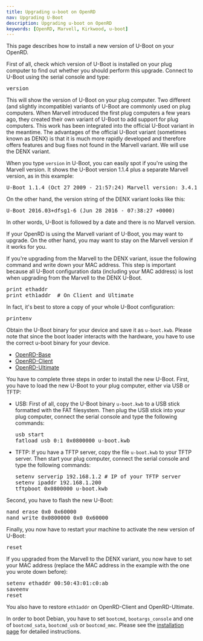 ```yaml
---
title: Upgrading u-boot on OpenRD
nav: Upgrading U-Boot
description: Upgrading u-boot on OpenRD
keywords: [OpenRD, Marvell, Kirkwood, u-boot]
---
```


This page describes how to install a new version of U-Boot on your OpenRD.

First of all, check which version of U-Boot is installed on your plug
computer to find out whether you should perform this upgrade.  Connect to
U-Boot using the serial console and type:

<div class="code">
<pre>
version
</pre>
</div>

This will show the version of U-Boot on your plug computer.  Two different
(and slightly incompatible) variants of U-Boot are commonly used on plug
computers.  When Marvell introduced the first plug computers a few years
ago, they created their own variant of U-Boot to add support for plug
computers.  This work has been integrated into the official U-Boot variant
in the meantime.  The advantages of the official U-Boot variant (sometimes
known as DENX) is that it is much more rapidly developed and therefore
offers features and bug fixes not found in the Marvell variant.  We will
use the DENX variant.

When you type `version` in U-Boot, you can easily spot if you're using the
Marvell version.  It shows the U-Boot version 1.1.4 plus a separate Marvell
version, as in this example:

<div class="code">
<pre>
U-Boot 1.1.4 (Oct 27 2009 - 21:57:24) Marvell version: 3.4.19
</pre>
</div>

On the other hand, the version string of the DENX variant looks like this:

<div class="code">
<pre>
U-Boot 2016.03+dfsg1-6 (Jun 28 2016 - 07:38:27 +0000)
</pre>
</div>

In other words, U-Boot is followed by a date and there is no Marvell
version.

If your OpenRD is using the Marvell variant of U-Boot, you may want to
upgrade.  On the other hand, you may want to stay on the Marvell version
if it works for you.

If you're upgrading from the Marvell to the DENX variant, issue the
following command and write down your MAC address.  This step is important
because all U-Boot configuration data (including your MAC address) is lost
when upgrading from the Marvell to the DENX U-Boot.

<div class="code">
<pre>
print ethaddr
print eth1addr  # On Client and Ultimate
</pre>
</div>

In fact, it's best to store a copy of your whole U-Boot configuration:

<div class="code">
<pre>
printenv
</pre>
</div>

Obtain the U-Boot binary for your device and save it as `u-boot.kwb`.
Please note that since the boot loader interacts with the hardware, you
have to use the correct u-boot binary for your device.

* [OpenRD-Base](http://ftp.debian.org/debian/dists/stretch/main/installer-armel/current/images/kirkwood/u-boot/openrd-base/u-boot.kwb)
* [OpenRD-Client](http://ftp.debian.org/debian/dists/stretch/main/installer-armel/current/images/kirkwood/u-boot/openrd-client/u-boot.kwb)
* [OpenRD-Ultimate](http://ftp.debian.org/debian/dists/stretch/main/installer-armel/current/images/kirkwood/u-boot/openrd-ultimate/u-boot.kwb)

You have to complete three steps in order to install the new U-Boot.
First, you have to load the new U-Boot to your plug computer, either via
USB or TFTP:

<ul>

<li>

USB: First of all, copy the U-Boot binary `u-boot.kwb` to a USB stick
formatted with the FAT filesystem.  Then plug the USB stick into your plug
computer, connect the serial console and type the following commands:

<div class="code">
<pre>
usb start
fatload usb <span class="input">0:1</span> 0x0800000 u-boot.kwb
</pre>
</div>

</li>

<li>

TFTP: If you have a TFTP server, copy the file `u-boot.kwb` to your TFTP
server.  Then start your plug computer, connect the serial console and type
the following commands:

<div class="code">
<pre>
setenv serverip 192.168.1.2 # IP of your TFTP server
setenv ipaddr 192.168.1.200
tftpboot 0x0800000 u-boot.kwb
</pre>
</div>

</li>

</ul>

Second, you have to flash the new U-Boot:

<div class="code">
<pre>
nand erase 0x0 0x60000
nand write 0x0800000 0x0 0x60000
</pre>
</div>

Finally, you now have to restart your machine to activate the new version
of U-Boot:

<div class="code">
<pre>
reset
</pre>
</div>

If you upgraded from the Marvell to the DENX variant, you now have to set
your MAC address (replace the MAC address in the example with the one you
wrote down before):

<div class="code">
<pre>
setenv ethaddr <span class="input">00:50:43:01:c0:ab</span>
saveenv
reset
</pre>
</div>

You also have to restore `eth1addr` on OpenRD-Client and OpenRD-Ultimate.

In order to boot Debian, you have to set `bootcmd`, `bootargs_console` and
one of `bootcmd_sata`, `bootcmd_usb` or `bootcmd_mmc`.  Please see the
[installation page](../install#install) for detailed instructions.

